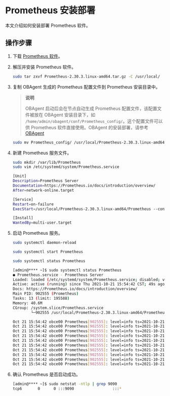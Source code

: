 # Prometheus 安装部署

本文介绍如何安装部署 Prometheus 软件。

## 操作步骤

1. 下载 [Prometheus 软件](https://Prometheus.io/download/)。

2. 解压并安装 Prometheus 软件。

    ```bash
    sudo tar zxvf Prometheus-2.30.3.linux-amd64.tar.gz -C /usr/local/
    ```

3. 复制 OBAgent 生成的 Prometheus 配置文件到 Prometheus 安装目录中。

    >**说明**
    >
    >OBAgent 启动后会在节点自动生成 Prometheus 配置文件，该配置文件被放在 OBAgent 安装目录下，如 `/home/admin/obagent/conf/Prometheus_config/`。这个配置文件可以供 Prometheus 软件直接使用。OBAgent 的安装部署，请参考 [OBAgent](../../../../18.supporting-tools/2.ob-agent/3.install-and-deploy-obagent/1.install-obagent.md)

    ```bash
    sudo mv Prometheus_config/ /usr/local/Prometheus-2.30.3.linux-amd64/
    ```

4. 新建 Prometheus 服务文件。

    ```bash
    sudo mkdir /var/lib/Prometheus
    sudo vim /etc/systemd/system/Prometheus.service

    [Unit]
    Description=Prometheus Server
    Documentation=https://Prometheus.io/docs/introduction/overview/
    After=network-online.target

    [Service]
    Restart=on-failure
    ExecStart=/usr/local/Prometheus-2.30.3.linux-amd64/Prometheus --config.file=/usr/local/Prometheus-2.30.3.linux-amd64/Prometheus_config/Prometheus.yaml --storage.tsdb.path=/var/lib/Prometheus --web.enable-lifecycle --web.external-url=http://172.20.249.54:9090

    [Install]
    WantedBy=multi-user.target
    ```

5. 启动 Prometheus 服务。

    ```bash
    sudo systemctl daemon-reload

    sudo systemctl start Prometheus

    sudo systemctl status Prometheus

    [admin@**** ~]$ sudo systemctl status Prometheus
    ● Prometheus.service - Prometheus Server
    Loaded: loaded (/etc/systemd/system/Prometheus.service; disabled; vendor preset: disabled)
    Active: active (running) since Thu 2021-10-21 15:54:42 CST; 49s ago
    Docs: https://Prometheus.io/docs/introduction/overview/
    Main PID: 902555 (Prometheus)
    Tasks: 13 (limit: 195588)
    Memory: 40.6M
    CGroup: /system.slice/Prometheus.service
            └─902555 /usr/local/Prometheus-2.30.3.linux-amd64/Prometheus --config.file=/usr/local/Prometheus-2.30.3.linux-amd64/Prometheus_config/Prometheus.yaml --storage.tsdb.path=/var/lib/Prometheus --web.enable-lifecycle --web.external-url=http://172.20.249.54:9090

    Oct 21 15:54:42 obce00 Prometheus[902555]: level=info ts=2021-10-21T07:54:42.275Z caller=head.go:479 component=tsdb msg="Replaying on-disk memory mappable chunks if any"
    Oct 21 15:54:42 obce00 Prometheus[902555]: level=info ts=2021-10-21T07:54:42.275Z caller=head.go:513 component=tsdb msg="On-disk memory mappable chunks replay completed" duration=2.127µs
    Oct 21 15:54:42 obce00 Prometheus[902555]: level=info ts=2021-10-21T07:54:42.275Z caller=head.go:519 component=tsdb msg="Replaying WAL, this may take a while"
    Oct 21 15:54:42 obce00 Prometheus[902555]: level=info ts=2021-10-21T07:54:42.275Z caller=head.go:590 component=tsdb msg="WAL segment loaded" segment=0 maxSegment=0
    Oct 21 15:54:42 obce00 Prometheus[902555]: level=info ts=2021-10-21T07:54:42.275Z caller=head.go:596 component=tsdb msg="WAL replay completed" checkpoint_replay_duration=39.378µs wal_replay_duration=185.207µs total_replay_duration=242.438µs
    Oct 21 15:54:42 obce00 Prometheus[902555]: level=info ts=2021-10-21T07:54:42.277Z caller=main.go:849 fs_type=XFS_SUPER_MAGIC
    Oct 21 15:54:42 obce00 Prometheus[902555]: level=info ts=2021-10-21T07:54:42.277Z caller=main.go:852 msg="TSDB started"
    Oct 21 15:54:42 obce00 Prometheus[902555]: level=info ts=2021-10-21T07:54:42.277Z caller=main.go:979 msg="Loading configuration file" filename=/usr/local/Prometheus-2.30.3.linux-amd64/Prometheus_config/Prometheus.yaml
    Oct 21 15:54:42 obce00 Prometheus[902555]: level=info ts=2021-10-21T07:54:42.281Z caller=main.go:1016 msg="Completed loading of configuration file" filename=/usr/local/Prometheus-2.30.3.linux-amd64/Prometheus_config/Prometheus.yaml totalDuration=4.630509ms db_storage=1>
    Oct 21 15:54:42 obce00 Prometheus[902555]: level=info ts=2021-10-21T07:54:42.281Z caller=main.go:794 msg="Server is ready to receive web requests."
    ```

6. 确认 Prometheus 是否启动成功。

    ```bash
    [admin@**** ~]$ sudo netstat -ntlp | grep 9090
    tcp6       0      0 :::9090                 :::*                    LISTEN      902555/Prometheusz
    ```
